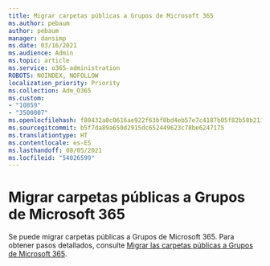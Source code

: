 ```yaml
---
title: Migrar carpetas públicas a Grupos de Microsoft 365
ms.author: pebaum
author: pebaum
manager: dansimp
ms.date: 03/16/2021
ms.audience: Admin
ms.topic: article
ms.service: o365-administration
ROBOTS: NOINDEX, NOFOLLOW
localization_priority: Priority
ms.collection: Adm_O365
ms.custom:
- "10859"
- "3500007"
ms.openlocfilehash: f80432a0c0616ae922f63bf8bd4eb57e7c4187b05f82b58b21106a7f0c7863a0
ms.sourcegitcommit: b5f7da89a650d2915dc652449623c78be6247175
ms.translationtype: HT
ms.contentlocale: es-ES
ms.lasthandoff: 08/05/2021
ms.locfileid: "54026599"
---
```

# <a name="migrate-public-folders-to-microsoft-365-groups"></a>Migrar carpetas públicas a Grupos de Microsoft 365

Se puede migrar carpetas públicas a Grupos de Microsoft 365. Para obtener pasos detallados, consulte [Migrar las carpetas públicas a Grupos de Microsoft 365](https://aka.ms/PFToM365Group).